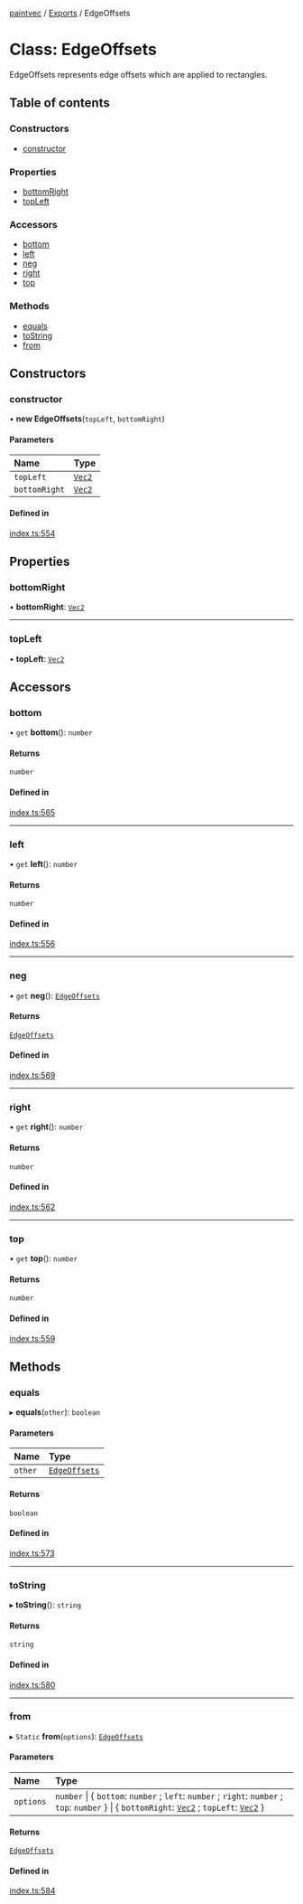 [paintvec](api/README.md) / [Exports](api/modules.md) / EdgeOffsets

# Class: EdgeOffsets

EdgeOffsets represents edge offsets which are applied to rectangles.

## Table of contents

### Constructors

- [constructor](api/classes/EdgeOffsets.md#constructor)

### Properties

- [bottomRight](api/classes/EdgeOffsets.md#bottomright)
- [topLeft](api/classes/EdgeOffsets.md#topleft)

### Accessors

- [bottom](api/classes/EdgeOffsets.md#bottom)
- [left](api/classes/EdgeOffsets.md#left)
- [neg](api/classes/EdgeOffsets.md#neg)
- [right](api/classes/EdgeOffsets.md#right)
- [top](api/classes/EdgeOffsets.md#top)

### Methods

- [equals](api/classes/EdgeOffsets.md#equals)
- [toString](api/classes/EdgeOffsets.md#tostring)
- [from](api/classes/EdgeOffsets.md#from)

## Constructors

### constructor

• **new EdgeOffsets**(`topLeft`, `bottomRight`)

#### Parameters

| Name | Type |
| :------ | :------ |
| `topLeft` | [`Vec2`](api/classes/Vec2.md) |
| `bottomRight` | [`Vec2`](api/classes/Vec2.md) |

#### Defined in

[index.ts:554](https://github.com/seanchas116/paintvec/blob/a2da251/index.ts#L554)

## Properties

### bottomRight

• **bottomRight**: [`Vec2`](api/classes/Vec2.md)

___

### topLeft

• **topLeft**: [`Vec2`](api/classes/Vec2.md)

## Accessors

### bottom

• `get` **bottom**(): `number`

#### Returns

`number`

#### Defined in

[index.ts:565](https://github.com/seanchas116/paintvec/blob/a2da251/index.ts#L565)

___

### left

• `get` **left**(): `number`

#### Returns

`number`

#### Defined in

[index.ts:556](https://github.com/seanchas116/paintvec/blob/a2da251/index.ts#L556)

___

### neg

• `get` **neg**(): [`EdgeOffsets`](api/classes/EdgeOffsets.md)

#### Returns

[`EdgeOffsets`](api/classes/EdgeOffsets.md)

#### Defined in

[index.ts:569](https://github.com/seanchas116/paintvec/blob/a2da251/index.ts#L569)

___

### right

• `get` **right**(): `number`

#### Returns

`number`

#### Defined in

[index.ts:562](https://github.com/seanchas116/paintvec/blob/a2da251/index.ts#L562)

___

### top

• `get` **top**(): `number`

#### Returns

`number`

#### Defined in

[index.ts:559](https://github.com/seanchas116/paintvec/blob/a2da251/index.ts#L559)

## Methods

### equals

▸ **equals**(`other`): `boolean`

#### Parameters

| Name | Type |
| :------ | :------ |
| `other` | [`EdgeOffsets`](api/classes/EdgeOffsets.md) |

#### Returns

`boolean`

#### Defined in

[index.ts:573](https://github.com/seanchas116/paintvec/blob/a2da251/index.ts#L573)

___

### toString

▸ **toString**(): `string`

#### Returns

`string`

#### Defined in

[index.ts:580](https://github.com/seanchas116/paintvec/blob/a2da251/index.ts#L580)

___

### from

▸ `Static` **from**(`options`): [`EdgeOffsets`](api/classes/EdgeOffsets.md)

#### Parameters

| Name | Type |
| :------ | :------ |
| `options` | `number` \| { `bottom`: `number` ; `left`: `number` ; `right`: `number` ; `top`: `number`  } \| { `bottomRight`: [`Vec2`](api/classes/Vec2.md) ; `topLeft`: [`Vec2`](api/classes/Vec2.md)  } |

#### Returns

[`EdgeOffsets`](api/classes/EdgeOffsets.md)

#### Defined in

[index.ts:584](https://github.com/seanchas116/paintvec/blob/a2da251/index.ts#L584)
